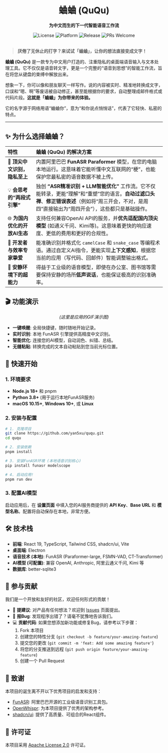 <div align="center">

<!-- 在这里放置您的Logo图片 -->
<!-- 例如: <img src="assets/logo.png" width="150" /> -->
<br/>
<br/>

# 蛐蛐 (QuQu)

**为中文而生的下一代智能语音工作流**

</div>

<div align="center">

<!-- 徽章 (Badges) - 您可以后续替换为动态徽章服务 (如 shields.io) -->
<img src="https://img.shields.io/badge/license-Apache_2.0-blue.svg" alt="License">
<img src="https://img.shields.io/badge/platform-macOS%20%7C%20Windows%20%7C%20Linux-lightgrey" alt="Platform">
<img src="https://img.shields.io/badge/release-v1.0.0-brightgreen" alt="Release">
<img src="https://img.shields.io/badge/PRs-welcome-brightgreen.svg" alt="PRs Welcome">

</div>

<br/>

> **厌倦了无休止的打字？来试试「蛐蛐」，让你的想法直接变成文字！**


**蛐蛐 (QuQu)** 是一款专为中文用户打造的、注重隐私的桌面端语音输入与文本处理工具。它不仅仅是语音转文字，更是一个完整的“语音到思想”的智能工作流，旨在将您从键盘的束缚中解放出来。

想象一下，你可以像和朋友聊天一样写作。说的内容被实时、精准地转换成文字，口误和“嗯、啊”等废话被自动修正，甚至能根据你的要求，自动整理成邮件格式或代码片段。**这就是「蛐蛐」为你带来的体验。**

它的名字源于网络用语“蛐蛐你”，意为“和你说点悄悄话”，代表了它轻快、私密的特点。

---

## ✨ 为什么选择蛐蛐？

| 特性 | 蛐蛐 (QuQu) 的解决方案 |
| :--- | :--- |
| 🎯 **顶尖中文识别，隐私至上** | 内置阿里巴巴 **FunASR Paraformer** 模型，在您的电脑本地运行。这意味着它能听懂中文互联网的“梗”，也能保护您最私密的语音数据不被上传。 |
| 💡 **会思考的“两段式引擎”** | 独创 **“ASR精准识别 + LLM智能优化”** 工作流。它不仅能转录，更能“理解”和“重塑”您的语言。**自动过滤口头禅**、**修正错误表述**（例如将“周三开会，不对，是周四”直接输出为“周四开会”），这些都只是基础操作。 |
| 🌐 **为国内优化的开放AI生态** | 支持任何兼容OpenAI API的服务，并**优先适配国内顶尖模型** (如通义千问、Kimi等)。这意味着更快的响应速度、更低的费用和更好的合规性。 |
| 🚀 **开发者与效率专家挚爱** | 能准确识别并格式化 `camelCase` 和 `snake_case` 等编程术语。通过自定义AI指令，更能实现**上下文感知**，根据您当前的应用（写代码、回邮件）智能调整输出格式。 |
| 🤫 **安静环境下的超能力** | 得益于工业级的语音模型，即使在办公室、图书馆等需要保持安静的场所**低声说话**，也能保证极高的识别准确率。 |


## 🎬 功能演示

<!-- 在这里放置您的GIF演示图 -->
<!-- 例如: <img src="assets/demo.gif" /> -->
<p align="center"><i>(这里是应用的GIF演示图)</i></p>

- **一键唤醒**: 全局快捷键，随时随地开始记录。
- **实时识别**: 本地 FunASR 引擎提供高精度中文识别。
- **智能优化**: 连接您的AI模型，自动润色、纠错、总结。
- **无缝粘贴**: 转换完成的文本自动粘贴到您当前光标位置。

## 🚀 快速开始

### 1. 环境要求
- **Node.js 18+** 和 pnpm
- **Python 3.8+** (用于运行本地FunASR服务)
- **macOS 10.15+**, **Windows 10+**, 或 **Linux**

### 2. 安装与配置

```bash
# 1. 克隆项目
git clone https://github.com/yan5xu/ququ.git
cd ququ

# 2. 安装依赖
pnpm install

# 3. 安装FunASR环境 (本地语音识别核心)
pip install funasr modelscope

# 4. 启动应用!
pnpm run dev
```

### 3. 配置AI模型
启动应用后，在 **设置页面** 中填入您的AI服务商提供的 **API Key**、**Base URL** 和 **模型名称**。配置将自动保存在本地，非常方便。

## 🛠️ 技术栈

- **前端**: React 19, TypeScript, Tailwind CSS, shadcn/ui, Vite
- **桌面端**: Electron
- **语音技术 (本地)**: FunASR (Paraformer-large, FSMN-VAD, CT-Transformer)
- **AI模型 (可配置)**: 兼容 OpenAI, Anthropic, 阿里云通义千问, Kimi 等
- **数据库**: better-sqlite3

## 🤝 参与贡献

我们是一个开放和友好的社区，欢迎任何形式的贡献！

- 🤔 **提建议**: 对产品有任何想法？欢迎到 [Issues](https://github.com/yan5xu/ququ/issues) 页面提出。
- 🐛 **报Bug**: 发现程序出错了？请毫不犹豫地告诉我们。
- 💻 **贡献代码**: 如果您想添加新功能或修复Bug，请参考以下步骤：
    1.  Fork 本项目
    2.  创建您的特性分支 (`git checkout -b feature/your-amazing-feature`)
    3.  提交您的更改 (`git commit -m 'feat: Add some amazing feature'`)
    4.  将您的分支推送到远程 (`git push origin feature/your-amazing-feature`)
    5.  创建一个 Pull Request

## 🙏 致谢

本项目的诞生离不开以下优秀项目的启发和支持：

- [FunASR](https://github.com/modelscope/FunASR): 阿里巴巴开源的工业级语音识别工具包。
- [OpenWhispr](https://github.com/HeroTools/open-whispr): 为本项目提供了优秀的架构参考。
- [shadcn/ui](https://ui.shadcn.com/): 提供了高质量、可组合的React组件。

## 📄 许可证

本项目采用 [Apache License 2.0](LICENSE) 许可证。